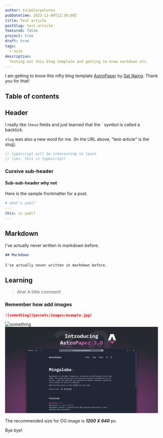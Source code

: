 ```yaml
---
author: turpelurpeluren
pubDatetime: 2023-12-09T22:30:00Z
title: Test article
postSlug: test-article
featured: false
project: true
draft: true
tags:
  - site
description:
  Testing out this blog template and getting to know markdown etc.
---
```


I am getting to know this nifty blog template [AstroPaper](https://astro-paper.pages.dev/) by [Sat Naing](https://satnaing.dev/).
Thank you for that!

## Table of contents

## Header

I really like `these` fields and just learned that the ` symbol is called a backtick.

`slug` was also a new word for me. (In the URL above, "test-article" is the slug).

```ts
// typescript will be interesting to learn
// (yes, this is typescript)
```

### Cursive sub-header

#### Sub-sub-header why not

Here is the sample frontmatter for a post.

```yaml
# what's yaml?
---
this: is yaml?
---
```

## Markdown

I've actually never written in markdown before.

```md
## Markdown

I've actually never written in markdown before.
```

## Learning

> Aha! A little comment!

### Remember how add images

```md
![something](@assets/images/example.jpg)
```

![something](@assets/images/AstroPaper-v3.png)
<img src="../../assets/images/AstroPaper-v3.png" alt="something">

The recommended size for OG image is **_1200 X 640_** px.

Bye bye!
